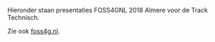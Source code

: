 Hieronder staan presentaties FOSS4GNL 2018 Almere voor de Track Technisch.

Zie ook [foss4g.nl](htts://foss4g.nl).
